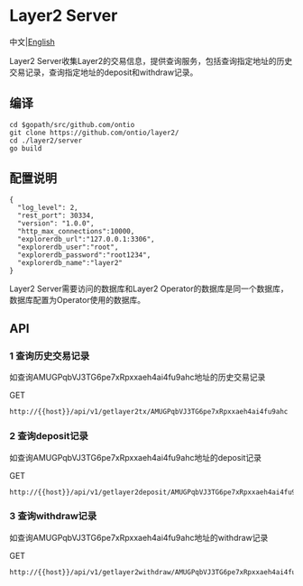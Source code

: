 # Layer2 Server

中文|[English](README.md)

Layer2 Server收集Layer2的交易信息，提供查询服务，包括查询指定地址的历史交易记录，查询指定地址的deposit和withdraw记录。

## 编译

```
cd $gopath/src/github.com/ontio
git clone https://github.com/ontio/layer2/
cd ./layer2/server
go build
```

## 配置说明

```
{
  "log_level": 2,
  "rest_port": 30334,
  "version": "1.0.0",
  "http_max_connections":10000,
  "explorerdb_url":"127.0.0.1:3306",
  "explorerdb_user":"root",
  "explorerdb_password":"root1234",
  "explorerdb_name":"layer2"
}
```
Layer2 Server需要访问的数据库和Layer2 Operator的数据库是同一个数据库，数据库配置为Operator使用的数据库。

## API

### 1 查询历史交易记录
如查询AMUGPqbVJ3TG6pe7xRpxxaeh4ai4fu9ahc地址的历史交易记录

GET

```
http://{{host}}/api/v1/getlayer2tx/AMUGPqbVJ3TG6pe7xRpxxaeh4ai4fu9ahc
```

### 2 查询deposit记录
如查询AMUGPqbVJ3TG6pe7xRpxxaeh4ai4fu9ahc地址的deposit记录

GET
```
http://{{host}}/api/v1/getlayer2deposit/AMUGPqbVJ3TG6pe7xRpxxaeh4ai4fu9ahc
```

### 3 查询withdraw记录
如查询AMUGPqbVJ3TG6pe7xRpxxaeh4ai4fu9ahc地址的withdraw记录

GET
```
http://{{host}}/api/v1/getlayer2withdraw/AMUGPqbVJ3TG6pe7xRpxxaeh4ai4fu9ahc
```


